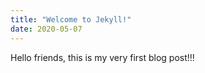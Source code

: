 ```yaml
---
title: "Welcome to Jekyll!"
date: 2020-05-07
---
```


Hello friends, this is my very first blog post!!!